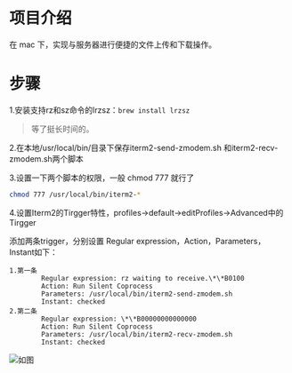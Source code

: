 # 项目介绍

在 mac 下，实现与服务器进行便捷的文件上传和下载操作。


# 步骤

1.安装支持rz和sz命令的lrzsz：`brew install lrzsz`

> 等了挺长时间的。

2.在本地/usr/local/bin/目录下保存iterm2-send-zmodem.sh 和iterm2-recv-zmodem.sh两个脚本

3.设置一下两个脚本的权限，一般 chmod 777 就行了

```bash
chmod 777 /usr/local/bin/iterm2-*
```

4.设置Iterm2的Tirgger特性，profiles->default->editProfiles->Advanced中的Tirgger

添加两条trigger，分别设置 Regular expression，Action，Parameters，Instant如下：

```
1.第一条
        Regular expression: rz waiting to receive.\*\*B0100
        Action: Run Silent Coprocess
        Parameters: /usr/local/bin/iterm2-send-zmodem.sh
        Instant: checked
2.第二条
        Regular expression: \*\*B00000000000000
        Action: Run Silent Coprocess
        Parameters: /usr/local/bin/iterm2-recv-zmodem.sh
        Instant: checked
```

![如图](./master/imgs/01.png)
